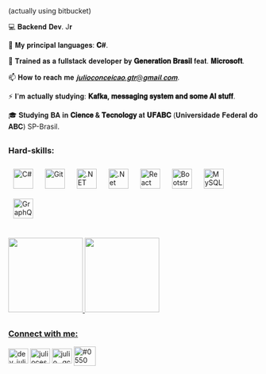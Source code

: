 
  <div class="pitch" align="left">
  (actually using bitbucket)
  
  
💻 𝐁𝐚𝐜𝐤𝐞𝐧𝐝 𝐃𝐞𝐯. J𝐫
  
🌱 𝐌𝐲 𝐩𝐫𝐢𝐧𝐜𝐢𝐩𝐚𝐥 𝐥𝐚𝐧𝐠𝐮𝐚𝐠𝐞𝐬: **𝐂#**.
  
💙 𝐓𝐫𝐚𝐢𝐧𝐞𝐝 𝐚𝐬 𝐚 𝐟𝐮𝐥𝐥𝐬𝐭𝐚𝐜𝐤 𝐝𝐞𝐯𝐞𝐥𝐨𝐩𝐞𝐫 𝐛𝐲 **𝐆𝐞𝐧𝐞𝐫𝐚𝐭𝐢𝐨𝐧 𝐁𝐫𝐚𝐬𝐢𝐥** 𝐟𝐞𝐚𝐭. **𝐌𝐢𝐜𝐫𝐨𝐬𝐨𝐟𝐭**.

📫 𝐇𝐨𝐰 𝐭𝐨 𝐫𝐞𝐚𝐜𝐡 𝐦𝐞 *𝐣𝐮𝐥𝐢𝐨𝐜𝐨𝐧𝐜𝐞𝐢𝐜𝐚𝐨.𝐠𝐭𝐫@𝐠𝐦𝐚𝐢𝐥.𝐜𝐨𝐦*.

⚡ 𝐈'𝐦 𝐚𝐜𝐭𝐮𝐚𝐥𝐥𝐲 𝐬𝐭𝐮𝐝𝐲𝐢𝐧𝐠: **𝐊𝐚𝐟𝐤𝐚, 𝐦𝐞𝐬𝐬𝐚𝐠𝐢𝐧𝐠 𝐬𝐲𝐬𝐭𝐞𝐦 𝐚𝐧𝐝 𝐬𝐨𝐦𝐞 𝐀𝐈 𝐬𝐭𝐮𝐟𝐟**.
  
🎓 𝐒𝐭𝐮𝐝𝐲𝐢𝐧𝐠 𝐁𝐀 𝐢𝐧 **𝐂𝐢𝐞𝐧𝐜𝐞 & 𝐓𝐞𝐜𝐧𝐨𝐥𝐨𝐠𝐲** 𝐚𝐭 **𝐔𝐅𝐀𝐁𝐂** (𝐔𝐧𝐢𝐯𝐞𝐫𝐬𝐢𝐝𝐚𝐝𝐞 𝐅𝐞𝐝𝐞𝐫𝐚𝐥 𝐝𝐨 𝐀𝐁𝐂) SP-Brasil.

 </div>
  
  
  ##
  
  <div align="left">
<h3 align="left">Hard-skills:</h3>
<img style="margin: 10px" src="https://profilinator.rishav.dev/skills-assets/csharp-original.svg" alt="C#" height="40" />  
<img style="margin: 10px" src="https://profilinator.rishav.dev/skills-assets/git-scm-icon.svg" alt="Git" height="40" /> 

<img style="margin: 10px" src="https://profilinator.rishav.dev/skills-assets/dot-net-original-wordmark.svg" alt=".NET" height="40" /> 
<img style="margin: 10px" src="https://profilinator.rishav.dev/skills-assets/dotnetcore.png" alt=".Net Core" height="40" />  
<img style="margin: 10px" src="https://profilinator.rishav.dev/skills-assets/react-original-wordmark.svg" alt="React" height="40" />  
<img style="margin: 10px" src="https://profilinator.rishav.dev/skills-assets/bootstrap-plain.svg" alt="Bootstrap" height="40" />  
<img style="margin: 10px" src="https://profilinator.rishav.dev/skills-assets/mysql-original-wordmark.svg" alt="MySQL" height="40" />  
<img style="margin: 10px" src="https://profilinator.rishav.dev/skills-assets/graphql.png" alt="GraphQL" height="40" />  


  </div>
  
  ##

  <div align="left">
  <a href="https://github.com/julioconceicao">
  <img height="150em" src="https://github-readme-stats.vercel.app/api?username=julioconceicao&show_icons=true&theme=dark&include_all_commits=true&count_private=true"/>
  <img height="150em" src="https://github-readme-stats.vercel.app/api/top-langs/?username=julioconceicao&layout=compact&langs_count=7&theme=dark"/>
</div>
 
 ##
  
<h3 align="left">Connect with me:</h3>
<p align="left">
<a href="https://twitter.com/dev_juliocon" target="blank"><img align="center" src="https://raw.githubusercontent.com/rahuldkjain/github-profile-readme-generator/master/src/images/icons/Social/twitter.svg" alt="dev_juliocon" height="30" width="40" /></a>
<a href="https://linkedin.com/in/juliocesargoncalvesconceicao" target="blank"><img align="center" src="https://raw.githubusercontent.com/rahuldkjain/github-profile-readme-generator/master/src/images/icons/Social/linked-in-alt.svg" alt="juliocesargoncalvesconceicao" height="30" width="40" /></a>
<a href="https://instagram.com/julio_.gc" target="blank"><img align="center" src="https://raw.githubusercontent.com/rahuldkjain/github-profile-readme-generator/master/src/images/icons/Social/instagram.svg" alt="julio_.gc" height="30" width="40" /></a>
<a href="https://discord.gg/#0550" target="blank"><img align="center" src="https://raw.githubusercontent.com/rahuldkjain/github-profile-readme-generator/master/src/images/icons/Social/discord.svg" alt="#0550" height="39" width="44" /></a>
</p>


  


